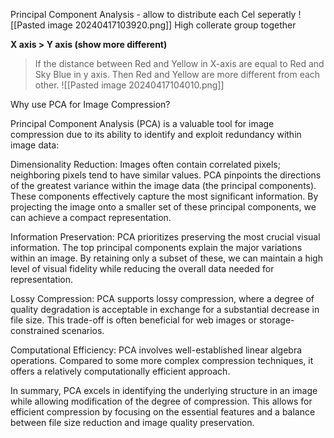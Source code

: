 Principal Component Analysis - allow to distribute each Cel seperatly
![[Pasted image 20240417103920.png]]
High collerate group together

**X axis > Y axis (show more different)** 
> If the distance between Red and Yellow in X-axis are equal to Red and Sky Blue in y axis. Then Red and Yellow are more different from each other.
![[Pasted image 20240417104010.png]]


Why use PCA for Image Compression?

Principal Component Analysis (PCA) is a valuable tool for image compression due to its ability to identify and exploit redundancy within image data:

Dimensionality Reduction: Images often contain correlated pixels; neighboring pixels tend to have similar values. PCA pinpoints the directions of the greatest variance within the image data (the principal components). These components effectively capture the most significant information. By projecting the image onto a smaller set of these principal components, we can achieve a compact representation.

Information Preservation: PCA prioritizes preserving the most crucial visual information. The top principal components explain the major variations within an image. By retaining only a subset of these, we can maintain a high level of visual fidelity while reducing the overall data needed for representation.

Lossy Compression: PCA supports lossy compression, where a degree of quality degradation is acceptable in exchange for a substantial decrease in file size. This trade-off is often beneficial for web images or storage-constrained scenarios.  
  
Computational Efficiency: PCA involves well-established linear algebra operations. Compared to some more complex compression techniques, it offers a relatively computationally efficient approach.

In summary, PCA excels in identifying the underlying structure in an image while allowing modification of the degree of compression. This allows for efficient compression by focusing on the essential features and a balance between file size reduction and image quality preservation.